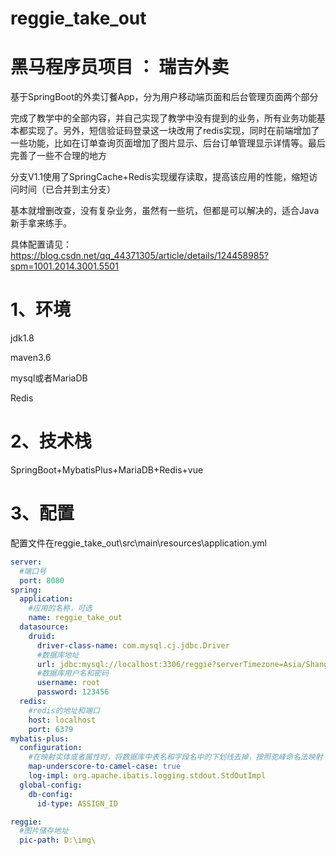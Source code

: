 # reggie_take_out

# 黑马程序员项目 ： 瑞吉外卖

基于SpringBoot的外卖订餐App，分为用户移动端页面和后台管理页面两个部分

完成了教学中的全部内容，并自己实现了教学中没有提到的业务，所有业务功能基本都实现了。另外，短信验证码登录这一块改用了redis实现，同时在前端增加了一些功能，比如在订单查询页面增加了图片显示、后台订单管理显示详情等。最后完善了一些不合理的地方

分支V1.1使用了SpringCache+Redis实现缓存读取，提高该应用的性能，缩短访问时间（已合并到主分支）

基本就增删改查，没有复杂业务，虽然有一些坑，但都是可以解决的，适合Java新手拿来练手。

具体配置请见：https://blog.csdn.net/qq_44371305/article/details/124458985?spm=1001.2014.3001.5501

# 1、环境

jdk1.8

maven3.6

mysql或者MariaDB

Redis

# 2、技术栈

SpringBoot+MybatisPlus+MariaDB+Redis+vue

# 3、配置

配置文件在reggie_take_out\src\main\resources\application.yml

```yaml
server:
  #端口号
  port: 8080
spring:
  application:
    #应用的名称，可选
    name: reggie_take_out
  datasource:
    druid:
      driver-class-name: com.mysql.cj.jdbc.Driver
      #数据库地址
      url: jdbc:mysql://localhost:3306/reggie?serverTimezone=Asia/Shanghai&useUnicode=true&characterEncoding=utf-8&zeroDateTimeBehavior=convertToNull&useSSL=false&allowPublicKeyRetrieval=true
      #数据库用户名和密码
      username: root
      password: 123456
  redis:
    #redis的地址和端口
    host: localhost
    port: 6379
mybatis-plus:
  configuration:
    #在映射实体或者属性时，将数据库中表名和字段名中的下划线去掉，按照驼峰命名法映射
    map-underscore-to-camel-case: true
    log-impl: org.apache.ibatis.logging.stdout.StdOutImpl
  global-config:
    db-config:
      id-type: ASSIGN_ID

reggie:
  #图片储存地址
  pic-path: D:\img\
```

# 


